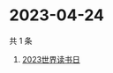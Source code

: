 # 2023-04-24

共 1 条

<!-- BEGIN ZHIHUSEARCH -->
<!-- 最后更新时间 Mon Apr 24 2023 00:14:15 GMT+0800 (China Standard Time) -->
1. [2023世界读书日](https://www.zhihu.com/search?q=2023世界读书日)
<!-- END ZHIHUSEARCH -->

